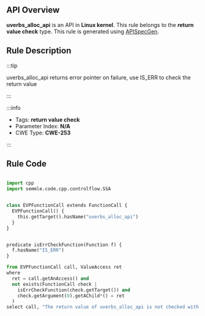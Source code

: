 ---
---


## API Overview
**uverbs_alloc_api** is an API in **Linux kernel**. This rule belongs to the **return value check** type. This rule is generated using [APISpecGen](../../tools/APISpecGen).
## Rule Description

:::tip

uverbs_alloc_api returns error pointer on failure, use IS_ERR to check the return value

:::

:::info

- Tags: **return value check**
- Parameter Index: **N/A**
- CWE Type: **CWE-253**

:::

## Rule Code
```python

import cpp
import semmle.code.cpp.controlflow.SSA


class EVPFunctionCall extends FunctionCall {
  EVPFunctionCall() {
    this.getTarget().hasName("uverbs_alloc_api")
  }
}


predicate isErrCheckFunction(Function f) {
  f.hasName("IS_ERR") 
}

from EVPFunctionCall call, ValueAccess ret
where
  ret = call.getAnAccess() and
  not exists(FunctionCall check |
    isErrCheckFunction(check.getTarget()) and
    check.getArgument(0).getAChild*() = ret
  )
select call, "The return value of uverbs_alloc_api is not checked with IS_ERR."
    
```
